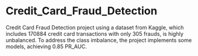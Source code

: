 # Credit_Card_Fraud_Detection
Credit Card Fraud Detection project using a dataset from Kaggle, which includes 170884 credit card transactions with only 305 frauds, is highly unbalanced. To address the class imbalance, the project implements some models, achieving 0.85 PR_AUC.

